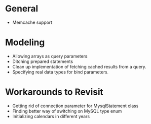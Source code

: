 # General

* Memcache support

# Modeling

* Allowing arrays as query parameters
* Ditching prepared statements
* Clean up implementation of fetching cached results from a query.
* Specifying real data types for bind parameters.

# Workarounds to Revisit

* Getting rid of connection parameter for MysqlStatement class
* Finding better way of switching on MySQL type enum
* Initializing calendars in different years
